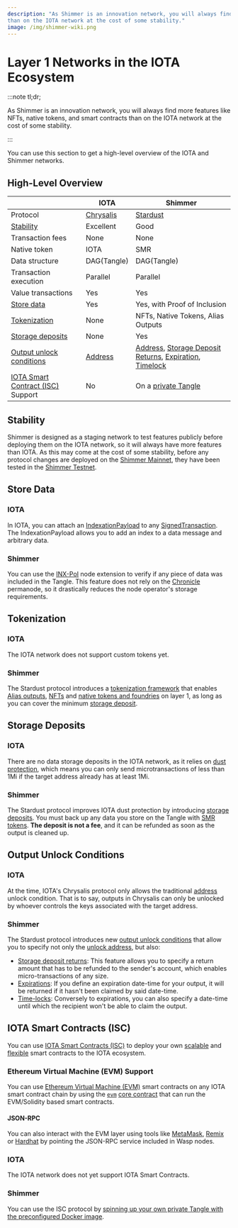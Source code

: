 ```yaml
---
description: "As Shimmer is an innovation network, you will always find more features like NFTs, native tokens, and smart contracts
than on the IOTA network at the cost of some stability."
image: /img/shimmer-wiki.png
---
```


# Layer 1 Networks in the IOTA Ecosystem

:::note tl;dr;

As Shimmer is an innovation network, you will always find more features like NFTs, native tokens, and smart contracts than on the IOTA network at the cost of some stability.

:::

You can use this section to get a high-level overview of the IOTA and Shimmer networks.

## High-Level Overview

|                                                                | IOTA                                                                                                   | Shimmer                                                                                                                                                                                                                                                                                                                                                                                                                                                                                       |
|----------------------------------------------------------------|--------------------------------------------------------------------------------------------------------|-----------------------------------------------------------------------------------------------------------------------------------------------------------------------------------------------------------------------------------------------------------------------------------------------------------------------------------------------------------------------------------------------------------------------------------------------------------------------------------------------|
| Protocol                                                       | [Chrysalis](https://wiki.iota.org/introduction/welcome/)                                               | [Stardust](https://wiki.iota.org/shimmer/introduction/welcome/)                                                                                                                                                                                                                                                                                                                                                                                                                               |
| [Stability](#stability)                                        | Excellent                                                                                              | Good                                                                                                                                                                                                                                                                                                                                                                                                                                                                                          |
| Transaction fees                                               | None                                                                                                   | None                                                                                                                                                                                                                                                                                                                                                                                                                                                                                          |
| Native token                                                   | IOTA                                                                                                   | SMR                                                                                                                                                                                                                                                                                                                                                                                                                                                                                           |
| Data structure                                                 | DAG(Tangle)                                                                                            | DAG(Tangle)                                                                                                                                                                                                                                                                                                                                                                                                                                                                                   |
| Transaction execution                                          | Parallel                                                                                               | Parallel                                                                                                                                                                                                                                                                                                                                                                                                                                                                                      |
| Value transactions                                             | Yes                                                                                                    | Yes                                                                                                                                                                                                                                                                                                                                                                                                                                                                                           |
| [Store data](#store-data)                                      | Yes                                                                                                    | Yes, with Proof of Inclusion                                                                                                                                                                                                                                                                                                                                                                                                                                                                  |
| [Tokenization](#tokenization)                                  | None                                                                                                   | NFTs, Native Tokens, Alias Outputs                                                                                                                                                                                                                                                                                                                                                                                                                                                            |
| [Storage deposits](#storage-deposits)                          | None                                                                                                   | Yes                                                                                                                                                                                                                                                                                                                                                                                                                                                                                           |
| [Output unlock conditions](#output-unlock-conditions)          | [Address](https://wiki.iota.org/shimmer/introduction/explanations/what_is_stardust/unlock_conditions/) | [Address](https://wiki.iota.org/shimmer/introduction/explanations/what_is_stardust/unlock_conditions/), [Storage Deposit Returns](https://wiki.iota.org/shimmer/introduction/explanations/what_is_stardust/unlock_conditions/#storage-deposit-return), [Expiration](https://wiki.iota.org/shimmer/introduction/explanations/what_is_stardust/unlock_conditions/#expiration), [Timelock](https://wiki.iota.org/shimmer/introduction/explanations/what_is_stardust/unlock_conditions/#timelock) |
| [IOTA Smart Contract (ISC)](#iota-smart-contracts-isc) Support | No                                                                                                     | On a [private Tangle](https://wiki.iota.org/shimmer/smart-contracts/guide/development_tools/docker_preconfigured/)                                                                                                                                                                                                                                                                                                                                                                            |

## Stability

Shimmer is designed as a staging network to test features publicly before deploying them on the IOTA network, so it
will always have more features than IOTA. As this may come at the cost of some stability, before any protocol changes are deployed on the [Shimmer Mainnet](https://wiki.iota.org/shimmer/develop/endpoints/shimmer/), they have been tested
in the [Shimmer Testnet](https://wiki.iota.org/shimmer/develop/endpoints/testnet/).

## Store Data

### IOTA

In IOTA, you can attach
an [IndexationPayload](https://wiki.iota.org/iota.rs/explanations/messages_payloads_and_transactions/#indexationpayload)
to
any [SignedTransaction](https://wiki.iota.org/iota.rs/explanations/messages_payloads_and_transactions/#signedtransaction).
The IndexationPayload allows you to add an index to a data message and arbitrary data.

### Shimmer

You can use the [INX-PoI](https://wiki.iota.org/shimmer/inx-poi/welcome/) node extension to verify if any piece of data
was included in the Tangle. This feature does not rely on the [Chronicle](https://wiki.iota.org/shimmer/chronicle/welcome/)
permanode, so it drastically reduces the node operator's storage requirements.

## Tokenization

### IOTA

The IOTA network does not support custom tokens yet.

### Shimmer

The Stardust protocol introduces
a [tokenization framework](https://wiki.iota.org/shimmer/introduction/explanations/what_is_stardust/tokenization/)
that enables [Alias outputs](https://wiki.iota.org/shimmer/introduction/explanations/ledger/alias/),
[NFTs](https://wiki.iota.org/shimmer/introduction/explanations/ledger/nft/)
and [native tokens and foundries](https://wiki.iota.org/shimmer/introduction/explanations/ledger/foundry/)
on layer 1, as long as you can cover the
minimum [storage deposit](#storage-deposits).

## Storage Deposits

### IOTA

There are no data storage deposits in the IOTA network, as it relies  on [dust protection](https://wiki.iota.org/introduction/reference/details/#dust-protection), which means you can only
send microtransactions of less than 1Mi if the target address already has at least 1Mi.

### Shimmer

The Stardust protocol improves IOTA dust protection by
introducing [storage deposits](https://wiki.iota.org/shimmer/introduction/explanations/what_is_stardust/storage_deposit/).
You must back up any data you store on the Tangle
with [SMR tokens](tokens-and-wallets.md#storage-deposits). **The
deposit is not a fee**, and it can be refunded as soon as the output is cleaned up.

## Output Unlock Conditions

### IOTA

At the time, IOTA's Chrysalis protocol only allows the
traditional [address](https://wiki.iota.org/shimmer/introduction/explanations/what_is_stardust/unlock_conditions/#address)
unlock condition. That is to say, outputs in Chrysalis can only be unlocked by whoever controls the keys associated with the target address.

### Shimmer

The Stardust protocol introduces
new [output unlock conditions](https://wiki.iota.org/shimmer/introduction/explanations/what_is_stardust/unlock_conditions/)
that allow you to specify not only
the [unlock address](https://wiki.iota.org/shimmer/introduction/explanations/what_is_stardust/unlock_conditions/#address),
but also:

* [Storage deposit
  returns](https://wiki.iota.org/shimmer/introduction/explanations/what_is_stardust/unlock_conditions/#storage-deposit-return):
  This feature allows you to specify a return amount that has to be refunded to the sender's account, which enables
  micro-transactions of any size.
* [Expirations](https://wiki.iota.org/shimmer/introduction/explanations/what_is_stardust/unlock_conditions/#expiration):
  If you define an expiration date-time for your output, it will be returned if it hasn't been claimed by said
  date-time.
* [Time-locks](https://wiki.iota.org/shimmer/introduction/explanations/what_is_stardust/unlock_conditions/#timelock):
  Conversely to expirations, you can also specify a date-time until which the recipient won't be able to claim the
  output.

## IOTA Smart Contracts (ISC)

You can use [IOTA Smart Contracts (ISC)](https://wiki.iota.org/shimmer/smart-contracts/overview/) to deploy your own
[scalable](https://wiki.iota.org/shimmer/smart-contracts/overview/#scaling-and-fees)
and [flexible](#https://wiki.iota.org/shimmer/smart-contracts/overview/#flexibility) smart contracts to the
IOTA ecosystem.

### Ethereum Virtual Machine (EVM) Support

You can use [Ethereum Virtual Machine (EVM)](https://wiki.iota.org/shimmer/smart-contracts/guide/evm/introduction/)
smart contracts on any IOTA smart contract chain by using
the [`evm`](https://wiki.iota.org/shimmer/smart-contracts/guide/core_concepts/core_contracts/evm/) [core contract](https://wiki.iota.org/shimmer/smart-contracts/guide/core_concepts/core_contracts/overview/)
that can run the EVM/Solidity based smart contracts.

#### JSON-RPC

You can also interact with the EVM layer using tools
like [MetaMask](https://metamask.io/), [Remix](https://remix.ethereum.org/) or [Hardhat](https://hardhat.org/) by
pointing the JSON-RPC service included in Wasp nodes.

### IOTA

The IOTA network does not yet support IOTA Smart Contracts.

### Shimmer

You can use the ISC protocol
by [spinning up your own private Tangle with the preconfigured Docker image](https://wiki.iota.org/shimmer/smart-contracts/guide/development_tools/docker_preconfigured/).
